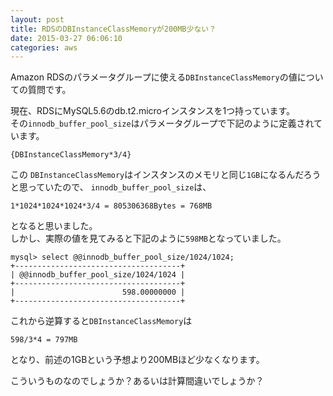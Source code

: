 ```yaml
---
layout: post
title: RDSのDBInstanceClassMemoryが200MB少ない？
date: 2015-03-27 06:06:10
categories: aws
---
```

<p>Amazon RDSのパラメータグループに使える<code>DBInstanceClassMemory</code>の値についての質問です。</p>

<p>現在、RDSにMySQL5.6のdb.t2.microインスタンスを1つ持っています。<br>
その<code>innodb_buffer_pool_size</code>はパラメータグループで下記のように定義されています。</p>

<pre><code>{DBInstanceClassMemory*3/4}
</code></pre>

<p>この <code>DBInstanceClassMemory</code>はインスタンスのメモリと同じ<code>1GB</code>になるんだろうと思っていたので、 <code>innodb_buffer_pool_size</code>は、</p>

<pre><code>1*1024*1024*1024*3/4 = 805306368Bytes = 768MB
</code></pre>

<p>となると思いました。<br>
しかし、実際の値を見てみると下記のように<code>598MB</code>となっていました。</p>

<pre><code>mysql&gt; select @@innodb_buffer_pool_size/1024/1024;
+-------------------------------------+
| @@innodb_buffer_pool_size/1024/1024 |
+-------------------------------------+
|                        598.00000000 |
+-------------------------------------+
</code></pre>

<p>これから逆算すると<code>DBInstanceClassMemory</code>は</p>

<pre><code>598/3*4 = 797MB
</code></pre>

<p>となり、前述の1GBという予想より200MBほど少なくなります。</p>

<p>こういうものなのでしょうか？あるいは計算間違いでしょうか？</p>
